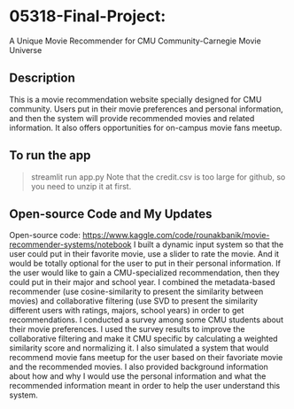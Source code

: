 # 05318-Final-Project: 
A Unique Movie Recommender for CMU Community-Carnegie Movie Universe

## Description
This is a movie recommendation website specially designed for CMU community. Users put in their movie preferences and personal information, and then the system will provide recommended movies and related information. It also offers opportunities for on-campus movie fans meetup.

## To run the app
>streamlit run app.py
Note that the credit.csv is too large for github, so you need to unzip it at first.

## Open-source Code and My Updates
Open-source code: https://www.kaggle.com/code/rounakbanik/movie-recommender-systems/notebook
I built a dynamic input system so that the user could put in their favorite movie, use a slider to rate the movie. And it would be totally optional for the user to put in their personal information. If the user would like to gain a CMU-specialized recommendation, then they could put in their major and school year. I combined the metadata-based recommender (use cosine-similarity to present the similarity between movies) and collaborative filtering (use SVD to present the similarity different users with ratings, majors, school years) in order to get recommendations. I conducted a survey among some CMU students about their movie preferences. I used the survey results to improve the collaborative filtering and make it CMU specific by calculating a weighted similarity score and normalizing it. I also simulated a system that would recommend movie fans meetup for the user based on their favoriate movie and the recommended movies. I also provided background information about how and why I would use the personal information and what the recommended information meant in order to help the user understand this system.
